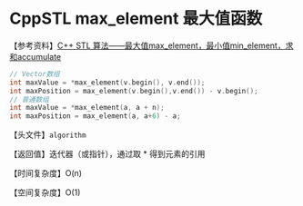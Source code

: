 # CppSTL max_element 最大值函数

【参考资料】[C++ STL 算法——最大值max_element，最小值min_element，求和accumulate](<https://blog.csdn.net/qq_43827595/article/details/106019641?ops_request_misc=&request_id=&biz_id=102&utm_term=C++%20STL%20%E6%9C%80%E5%A4%A7%E5%80%BC%E5%87%BD%E6%95%B0&utm_medium=distribute.pc_search_result.none-task-blog-2~all~sobaiduweb~default-1-106019641.142^v41^control,185^v2^tag_show&spm=1018.2226.3001.4187>)

```cpp
// Vector数组
int maxValue = *max_element(v.begin(), v.end());
int maxPosition = max_element(v.begin(),v.end()) - v.begin();
// 普通数组
int maxValue = *max_element(a, a + n); 
int maxPosition = max_element(a, a+6) - a;
```

【头文件】```algorithm```

【返回值】迭代器（或指针），通过取 * 得到元素的引用

【时间复杂度】O(n)

【空间复杂度】O(1)
